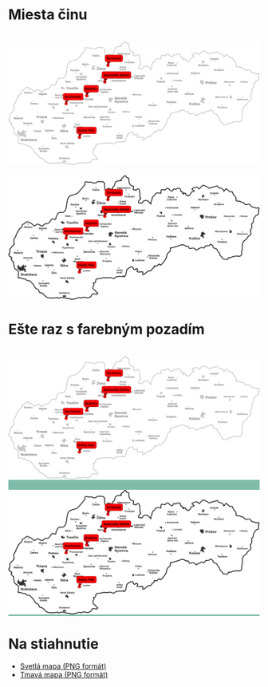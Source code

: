 
# Miesta činu

<br>
<div>
    <img src="src/svg/map.svg" alt="None">
</div>

<br>
<div>
    <img src="src/svg/map_dark.svg" alt="None">
</div>

# Ešte raz s farebným pozadím
<br>
<div style="background: #7fbda9">
<div>
    <img src="src/svg/map.svg" alt="None">
</div>

<br>
<div>
    <img src="src/svg/map_dark.svg" alt="None">
</div>
</div>

# Na stiahnutie

<ul>
<li><a href="https://vhrmo.github.io/klub-pepeho/src/svg/map.png" download>
  Svetlá mapa  (PNG formát)
</a>
<br>
<li><a href="https://vhrmo.github.io/klub-pepeho/src/svg/map_dark.png" download>
  Tmavá mapa (PNG formát)
</a>
</ul>
